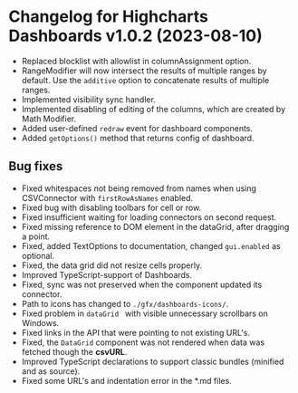 # Changelog for Highcharts Dashboards v1.0.2 (2023-08-10)

- Replaced blocklist with allowlist in columnAssignment option.
- RangeModifier will now intersect the results of multiple ranges by default. Use the `additive` option to concatenate results of multiple ranges.
- Implemented visibility sync handler.
- Implemented disabling of editing of the columns, which are created by Math Modifier.
- Added user-defined `redraw` event for dashboard components.
- Added `getOptions()` method that returns config of dashboard.

## Bug fixes
- Fixed whitespaces not being removed from names when using CSVConnector with `firstRowAsNames` enabled.
- Fixed bug with disabling toolbars for cell or row.
- Fixed insufficient waiting for loading connectors on second request.
- Fixed missing reference to DOM element in the dataGrid, after dragging a point.
- Fixed, added TextOptions to documentation, changed `gui.enabled` as optional.
- Fixed, the data grid did not resize cells properly.
- Improved TypeScript-support of Dashboards.
- Fixed, sync was not preserved when the component updated its connector.
- Path to icons has changed to `./gfx/dashboards-icons/`.
- Fixed problem in `dataGrid ` with visible unnecessary scrollbars on Windows.
- Fixed links in the API that were pointing to not existing URL's.
- Fixed, the `DataGrid` component was not rendered when data was fetched though the **csvURL**.
- Improved TypeScript declarations to support classic bundles (minified and as source).
- Fixed some URL's and indentation error in the *.md files.

